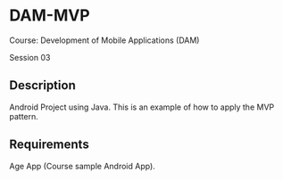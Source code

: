 # DAM-MVP

Course: Development of Mobile Applications (DAM)

Session 03

## Description

Android Project using Java. This is an example of how to apply the MVP pattern.

## Requirements

Age App (Course sample Android App).
